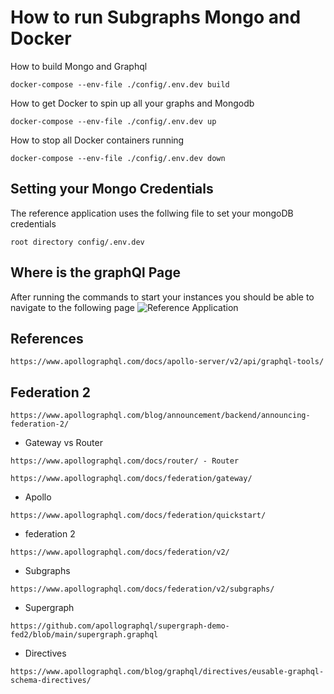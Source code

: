 # How to run Subgraphs Mongo and Docker

How to build Mongo and Graphql

```code
docker-compose --env-file ./config/.env.dev build
```

How to get Docker to spin up all your graphs and Mongodb

```code
docker-compose --env-file ./config/.env.dev up
```

How to stop all Docker containers running

```code
docker-compose --env-file ./config/.env.dev down
```

## Setting your Mongo Credentials

The reference application uses the follwing file to set your mongoDB credentials

```text
root directory config/.env.dev
```

## Where is the graphQl Page

After running the commands to start your instances you should be able to navigate to the following page
![Reference Application](https://github.com/telus/reference-application-poc/blob/main/graphql/subgraphs/images/graphQlPageSample.png)

## References

```link
https://www.apollographql.com/docs/apollo-server/v2/api/graphql-tools/
```

## Federation 2
```link
https://www.apollographql.com/blog/announcement/backend/announcing-federation-2/
```

- Gateway vs Router

 ```link
 https://www.apollographql.com/docs/router/ - Router
 ```

 ```link
 https://www.apollographql.com/docs/federation/gateway/
 ```

- Apollo

```link
https://www.apollographql.com/docs/federation/quickstart/
```

- federation 2

```link
https://www.apollographql.com/docs/federation/v2/
```

- Subgraphs

```link
https://www.apollographql.com/docs/federation/v2/subgraphs/
```

- Supergraph

```link
https://github.com/apollographql/supergraph-demo-fed2/blob/main/supergraph.graphql
```

- Directives

```link
https://www.apollographql.com/blog/graphql/directives/eusable-graphql-schema-directives/
```